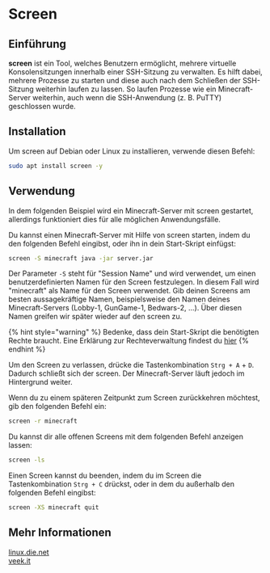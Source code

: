 # Screen

## Einführung

**screen** ist ein Tool, welches Benutzern ermöglicht, mehrere virtuelle Konsolensitzungen innerhalb einer SSH-Sitzung zu verwalten. 
Es hilft dabei, mehrere Prozesse zu starten und diese auch nach dem Schließen der SSH-Sitzung weiterhin laufen zu lassen.
So laufen Prozesse wie ein Minecraft-Server weiterhin, auch wenn die SSH-Anwendung (z. B. PuTTY) geschlossen wurde.

## Installation

Um screen auf Debian oder Linux zu installieren, verwende diesen Befehl:
```bash
sudo apt install screen -y
```

## Verwendung

In dem folgenden Beispiel wird ein Minecraft-Server mit screen gestartet, allerdings funktioniert dies für alle möglichen Anwendungsfälle.

Du kannst einen Minecraft-Server mit Hilfe von screen starten, indem du den folgenden Befehl eingibst, oder ihn in dein Start-Skript einfügst:

```bash
screen -S minecraft java -jar server.jar
```

Der Parameter `-S` steht für "Session Name" und wird verwendet, um einen benutzerdefinierten Namen für den Screen festzulegen. In diesem Fall wird "minecraft" als Name für den Screen verwendet.
Gib deinen Screens am besten aussagekräftige Namen, beispielsweise den Namen deines Minecraft-Servers (Lobby-1, GunGame-1, Bedwars-2, ...).
Über diesen Namen greifen wir später wieder auf den screen zu.

{% hint style="warning" %} Bedenke, dass dein Start-Skript die benötigten Rechte braucht. Eine Erklärung zur Rechteverwaltung findest du [hier](https://docs.mc-host24.de/docs/rootserver/linux-grundlagen) {% endhint %}

Um den Screen zu verlassen, drücke die Tastenkombination `Strg + A` + `D`. Dadurch schließt sich der screen. Der Minecraft-Server läuft jedoch im Hintergrund weiter.

Wenn du zu einem späteren Zeitpunkt zum Screen zurückkehren möchtest, gib den folgenden Befehl ein:
```bash
screen -r minecraft
```

Du kannst dir alle offenen Screens mit dem folgenden Befehl anzeigen lassen:
```bash
screen -ls
```

Einen Screen kannst du beenden, indem du im Screen die Tastenkombination `Strg + C` drückst, oder in dem du außerhalb den folgenden Befehl eingibst:
```bash
screen -XS minecraft quit
```

## Mehr Informationen
[linux.die.net](https://linux.die.net/man/1/screen)<br>
[veek.it](https://www.veek.it/linux-screen-anleitung/)

